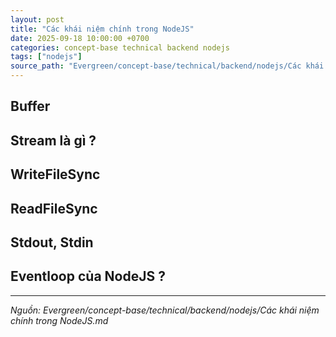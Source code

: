```yaml
---
layout: post
title: "Các khái niệm chính trong NodeJS"
date: 2025-09-18 10:00:00 +0700
categories: concept-base technical backend nodejs
tags: ["nodejs"]
source_path: "Evergreen/concept-base/technical/backend/nodejs/Các khái niệm chính trong NodeJS.md"
---
```

## Buffer
## Stream là gì ?

## WriteFileSync

## ReadFileSync

## Stdout, Stdin

## Eventloop của  NodeJS ?

---
*Nguồn: Evergreen/concept-base/technical/backend/nodejs/Các khái niệm chính trong NodeJS.md*